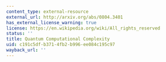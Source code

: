 ```yaml
---
content_type: external-resource
external_url: http://arxiv.org/abs/0804.3401
has_external_license_warning: true
license: https://en.wikipedia.org/wiki/All_rights_reserved
status: ''
title: Quantum Computational Complexity
uid: c191c5df-b371-4fb2-b996-ee084c195c97
wayback_url: ''
---
```

